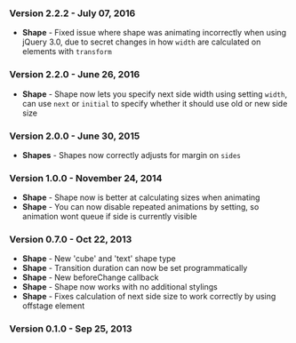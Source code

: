 ### Version 2.2.2 - July 07, 2016

- **Shape** - Fixed issue where shape was animating incorrectly when using jQuery 3.0, due to secret changes in how `width` are calculated on elements with `transform`

### Version 2.2.0 - June 26, 2016

- **Shape** - Shape now lets you specify next side width using setting `width`, can use `next` or `initial` to specify whether it should use old or new side size

### Version 2.0.0 - June 30, 2015

- **Shapes** - Shapes now correctly adjusts for margin on `sides`

### Version 1.0.0 - November 24, 2014

- **Shape** - Shape now is better at calculating sizes when animating
- **Shape** - You can now disable repeated animations by setting, so animation wont queue if side is currently visible

### Version 0.7.0 - Oct 22, 2013

- **Shape** - New 'cube' and 'text' shape type
- **Shape** - Transition duration can now be set programmatically
- **Shape** - New beforeChange callback
- **Shape** - Shape now works with no additional stylings
- **Shape** - Fixes calculation of next side size to work correctly by using offstage element

### Version 0.1.0 - Sep 25, 2013